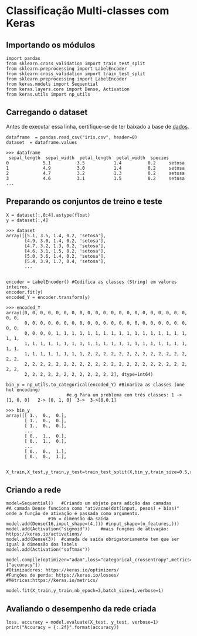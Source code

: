 ﻿Classificação Multi-classes com Keras
===================
Importando os módulos 
-------------

    import pandas
    from sklearn.cross_validation import train_test_split
	from sklearn.preprocessing import LabelEncoder
	from sklearn.cross_validation import train_test_split
	from sklearn.preprocessing import LabelEncoder
	from keras.models import Sequential
	from keras.layers.core import Dense, Activation
	from keras.utils import np_utils
	



 Carregando o dataset
-------------
Antes de executar essa linha, certifique-se de ter baixado a base de [dados](iris.csv).

	dataframe  = pandas.read_csv("iris.csv", header=0)
	dataset  = dataframe.values

    >>> dataframe
     sepal_length  sepal_width  petal_length  petal_width  species
	0             5.1          3.5           1.4          0.2     setosa
	1             4.9          3.0           1.4          0.2     setosa
	2             4.7          3.2           1.3          0.2     setosa
	3             4.6          3.1           1.5          0.2     setosa
	...

		


Preparando os conjuntos de treino e teste
-------------
	
	X = dataset[:,0:4].astype(float)
	y = dataset[:,4]

    >>> dataset
	array([[5.1, 3.5, 1.4, 0.2, 'setosa'],
	       [4.9, 3.0, 1.4, 0.2, 'setosa'],
	       [4.7, 3.2, 1.3, 0.2, 'setosa'],
	       [4.6, 3.1, 1.5, 0.2, 'setosa'],
	       [5.0, 3.6, 1.4, 0.2, 'setosa'],
	       [5.4, 3.9, 1.7, 0.4, 'setosa'],
	       ...


	encoder = LabelEncoder() #Codifica as classes (String) em valores inteiros.
	encoder.fit(y)
	encoded_Y = encoder.transform(y)
	
    >>> encoded_Y
    array([0, 0, 0, 0, 0, 0, 0, 0, 0, 0, 0, 0, 0, 0, 0, 0, 0, 0, 0, 0, 0, 0, 0,
           0, 0, 0, 0, 0, 0, 0, 0, 0, 0, 0, 0, 0, 0, 0, 0, 0, 0, 0, 0, 0, 0, 0,
           0, 0, 0, 0, 1, 1, 1, 1, 1, 1, 1, 1, 1, 1, 1, 1, 1, 1, 1, 1, 1, 1, 1,
           1, 1, 1, 1, 1, 1, 1, 1, 1, 1, 1, 1, 1, 1, 1, 1, 1, 1, 1, 1, 1, 1, 1,
           1, 1, 1, 1, 1, 1, 1, 1, 2, 2, 2, 2, 2, 2, 2, 2, 2, 2, 2, 2, 2, 2, 2,
           2, 2, 2, 2, 2, 2, 2, 2, 2, 2, 2, 2, 2, 2, 2, 2, 2, 2, 2, 2, 2, 2, 2,
           2, 2, 2, 2, 2, 2, 2, 2, 2, 2, 2, 2], dtype=int64)	
	
	bin_y = np_utils.to_categorical(encoded_Y) #Binariza as classes (one hot encoding) 
						   #e.g Para um problema com três classes: 1 -> [1, 0, 0]   2-> [0, 1, 0]  3->  3->[0,0,1]
						   
    >>> bin_y
	array([[ 1.,  0.,  0.],
	       [ 1.,  0.,  0.],
	       [ 1.,  0.,  0.],
	       ...
	       [ 0.,  1.,  0.],
	       [ 0.,  1.,  0.],
	       ...
	       [ 0.,  0.,  1.],
	       [ 0.,  0.,  1.],						   
						   
						   
	X_train,X_test,y_train,y_test=train_test_split(X,bin_y,train_size=0.5,random_state=1)


Criando a rede
-------------

	model=Sequential()   #Criando um objeto para adição das camadas 
	#A camada Dense funciona como "ativacao(dot(input, pesos) + bias)" onde a função de ativação é passada como argumento.
	                #16 = dimensão da saída
	model.add(Dense(16,input_shape=(4,))) #input_shape=(n_features,))) 
	model.add(Activation("sigmoid"))    #mais funções de ativação: https://keras.io/activations/
	model.add(Dense(3))  #camada de saída obrigatoriamente tem que ser igual à dimensão dos labels		     
	model.add(Activation("softmax")) 
	
	model.compile(optimizer="adam",loss="categorical_crossentropy",metrics=["accuracy"])
	#Otimizadores: https://keras.io/optimizers/
	#Funções de perda: https://keras.io/losses/
	#Métricas:https://keras.io/metrics/
	
	model.fit(X_train,y_train,nb_epoch=3,batch_size=1,verbose=1)

Avaliando o desempenho da rede criada
-----------------------

	loss, accuracy = model.evaluate(X_test, y_test, verbose=1)
	print("Accuracy = {:.2f}".format(accuracy))

 

